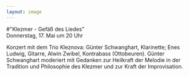 ```yaml
---
layout: image
---
```


\#"Klezmer - Gefäß des Liedes"  
Donnerstag, 17. Mai um 20 Uhr  

Konzert mit dem Trio Kleznova: Günter Schwanghart, Klarinette; Enes Ludwig, Gitarre, Alwin Zwibel, Kontrabass (Ottobeuren). Günter Schwanghart moderiert mit Gedanken zur Heilkraft der Melodie in der Tradition und Philosophie des Klezmer und zur Kraft der Improvisation.
